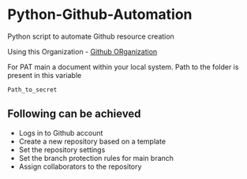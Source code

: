 # Python-Github-Automation
Python script to automate Github resource creation 

Using this Organization - 
[Github ORganization](https://github.com/Github-Repo-Python)

For PAT main a document within your local system. Path to the folder is present in this variable
```
Path_to_secret
```

Following can be achieved
-------------------------
- Logs in to Github account
- Create a new repository based on a template
- Set the repository settings
- Set the branch protection rules for main branch
- Assign collaborators to the repository
